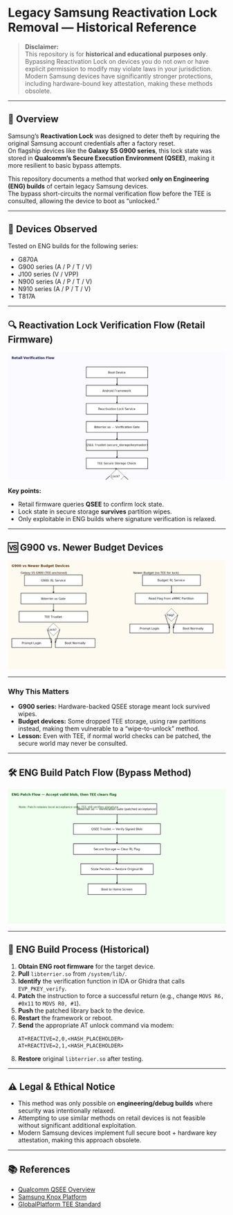 # Legacy Samsung Reactivation Lock Removal — Historical Reference

> **Disclaimer:**  
> This repository is for **historical and educational purposes only**.  
> Bypassing Reactivation Lock on devices you do not own or have explicit permission to modify may violate laws in your jurisdiction.  
> Modern Samsung devices have significantly stronger protections, including hardware-bound key attestation, making these methods obsolete.

---

## 📜 Overview

Samsung’s **Reactivation Lock** was designed to deter theft by requiring the original Samsung account credentials after a factory reset.  
On flagship devices like the **Galaxy S5 G900 series**, this lock state was stored in **Qualcomm’s Secure Execution Environment (QSEE)**, making it more resilient to basic bypass attempts.

This repository documents a method that worked **only on Engineering (ENG) builds** of certain legacy Samsung devices.  
The bypass short-circuits the normal verification flow before the TEE is consulted, allowing the device to boot as “unlocked.”

---

## 📱 Devices Observed

Tested on ENG builds for the following series:

- G870A  
- G900 series (A / P / T / V)  
- J100 series (V / VPP)  
- N900 series (A / P / T / V)  
- N910 series (A / P / T / V)  
- T817A  

---

## 🔍 Reactivation Lock Verification Flow (Retail Firmware)

![Verification Flow](verification_flow.png)

**Key points:**
- Retail firmware queries **QSEE** to confirm lock state.  
- Lock state in secure storage **survives** partition wipes.  
- Only exploitable in ENG builds where signature verification is relaxed.

---

## 🆚 G900 vs. Newer Budget Devices

![G900 vs Budget Devices](g900_vs_budget.png)

---

### Why This Matters
- **G900 series:** Hardware-backed QSEE storage meant lock survived wipes.  
- **Budget devices:** Some dropped TEE storage, using raw partitions instead, making them vulnerable to a “wipe-to-unlock” method.  
- **Lesson:** Even with TEE, if normal world checks can be patched, the secure world may never be consulted.

---

## 🛠 ENG Build Patch Flow (Bypass Method)

![Patch Flow](patch_flow.png)

---

## 🔧 ENG Build Process (Historical)

1. **Obtain ENG root firmware** for the target device.  
2. **Pull** `libterrier.so` from `/system/lib/`.  
3. **Identify** the verification function in IDA or Ghidra that calls `EVP_PKEY_verify`.  
4. **Patch** the instruction to force a successful return (e.g., change `MOVS R6, #0x11` to `MOVS R0, #1`).  
5. **Push** the patched library back to the device.  
6. **Restart** the framework or reboot.  
7. **Send** the appropriate AT unlock command via modem:  
   ```
   AT+REACTIVE=2,0,<HASH_PLACEHOLDER>
   AT+REACTIVE=2,1,<HASH_PLACEHOLDER>
   ```
8. **Restore** original `libterrier.so` after testing.

---

## ⚠️ Legal & Ethical Notice

- This method was only possible on **engineering/debug builds** where security was intentionally relaxed.  
- Attempting to use similar methods on retail devices is not feasible without significant additional exploitation.  
- Modern Samsung devices implement full secure boot + hardware key attestation, making this approach obsolete.

---

## 📚 References

- [Qualcomm QSEE Overview](https://developer.qualcomm.com/software/secure-execution-environment)  
- [Samsung Knox Platform](https://www.samsungknox.com)  
- [GlobalPlatform TEE Standard](https://globalplatform.org/specs-tee/)

